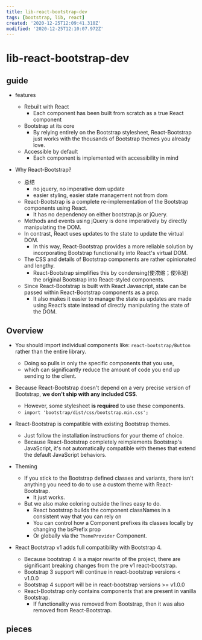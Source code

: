 ```yaml
---
title: lib-react-bootstrap-dev
tags: [bootstrap, lib, react]
created: '2020-12-25T12:09:41.310Z'
modified: '2020-12-25T12:10:07.972Z'
---
```


# lib-react-bootstrap-dev

## guide

- features
  - Rebuilt with React
    - Each component has been built from scratch as a true React component
  - Bootstrap at its core
    - By relying entirely on the Bootstrap stylesheet, React-Bootstrap just works with the thousands of Bootstrap themes you already love.
  - Accessible by default
    - Each component is implemented with accessibility in mind

- Why React-Bootstrap?
  - 总结
    - no jquery, no imperative dom update
    - easier styling, easier state management not from dom
  - React-Bootstrap is a complete re-implementation of the Bootstrap components using React. 
    - It has no dependency on either bootstrap.js or jQuery.
  - Methods and events using jQuery is done imperatively by directly manipulating the DOM. 
  - In contrast, React uses updates to the state to update the virtual DOM. 
    - In this way, React-Bootstrap provides a more reliable solution by incorporating Bootstrap functionality into React's virtual DOM.
  - The CSS and details of Bootstrap components are rather opinionated and lengthy. 
    - React-Bootstrap simplifies this by condensing(使浓缩；使冷凝) the original Bootstrap into React-styled components.
  - Since React-Bootstrap is built with React Javascript, state can be passed within React-Bootstrap components as a prop. 
    - It also makes it easier to manage the state as updates are made using React’s state instead of directly manipulating the state of the DOM. 

## Overview

- You should import individual components like: `react-bootstrap/Button` rather than the entire library. 
  - Doing so pulls in only the specific components that you use, 
  - which can significantly reduce the amount of code you end up sending to the client.

- Because React-Bootstrap doesn't depend on a very precise version of Bootstrap, **we don't ship with any included CSS**. 
  - However, some stylesheet **is required** to use these components.
  - `import 'bootstrap/dist/css/bootstrap.min.css';`
- React-Bootstrap is compatible with existing Bootstrap themes. 
  - Just follow the installation instructions for your theme of choice.
  - Because React-Bootstrap completely reimplements Bootstrap's JavaScript, it's not automatically compatible with themes that extend the default JavaScript behaviors.
- Theming
  - If you stick to the Bootstrap defined classes and variants, there isn't anything you need to do to use a custom theme with React-Bootstrap. 
    - It just works. 
  - But we also make coloring outside the lines easy to do.
    - React bootstrap builds the component classNames in a consistent way that you can rely on
    - You can control how a Component prefixes its classes locally by changing the bsPrefix prop
    - Or globally via the `ThemeProvider` Component.

- React Bootstrap v1 adds full compatibility with Bootstrap 4. 
  - Because bootstrap 4 is a major rewrite of the project, there are significant breaking changes from the pre v1 react-bootstrap.
  - Bootstrap 3 support will continue in react-bootstrap versions < v1.0.0
  - Bootstrap 4 support will be in react-bootstrap versions >= v1.0.0
  - React-Bootstrap only contains components that are present in vanilla Bootstrap. 
    - If functionality was removed from Bootstrap, then it was also removed from React-Bootstrap. 

## pieces
